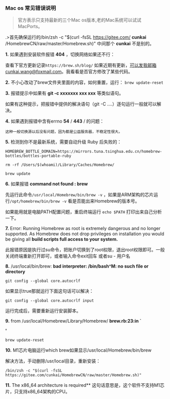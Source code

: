 ### Mac os 常见错误说明

> 官方表示只支持最新的三个Mac os版本,老的Mac系统可以试试MacPorts。
 
.>首先确保运行的/bin/zsh -c "$(curl -fsSL https://gitee.com/ **cunkai** /HomebrewCN/raw/master/Homebrew.sh)" 中间那个 **cunkai** 不是别的。


 **1.** 如果遇到安装软件报错 **404** ，切换网络如果还不行：

查看下官方更新记录` https://brew.sh/blog/ ` 如果近期有更新，可以发我邮箱cunkai.wang@foxmail.com。我看看是否官方修改了某些代码。

**2.** 不小心改动了brew文件夹里面的内容，如何重置，运行：
`brew update-reset`

**3.** 报错提示中如果有  **git -c xxxxxxx xxx xxx**  等类似语句。

  如果有这种提示，把报错中提供的解决语句（git -C ....）逐句运行一般就可以解决。

**4.** 如果遇到报错中含有errno  **54**  /  **443**  / 的问题：

    这种一般切换源以后没有问题，因为都是公益服务器，不稳定性很大。

**5.** 检测到你不是最新系统，需要自动升级 Ruby 后失败的：


```
HOMEBREW_BOTTLE_DOMAIN=https://mirrors.tuna.tsinghua.edu.cn/homebrew-bottles/bottles-portable-ruby

rm -rf /Users/$(whoami)/Library/Caches/Homebrew/

brew update
```

**6.** 如果报错  **command not found : brew** 

先运行此命令`/usr/local/Homebrew/bin/brew -v` ，如果是ARM架构的芯片运行`/opt/homebrew/bin/brew -v` 看是否能出来Homebrew的版本号。

如果能用就是电脑PATH配置问题，重启终端运行 `echo $PATH` 打印出来自己分析一下。

 **7.** Error: Running Homebrew as root is extremely dangerous and no longer supported.
As Homebrew does not drop privileges on installation you would be giving all
 **build scripts full access to your system.** 

此报错原因是执行过su命令，把账户切换到了root权限，退出root权限即可。一般关闭终端重新打开即可，或者输入命令exit回车 或者su - 用户名

 **8.** /usr/local/bin/brew:  **bad interpreter: /bin/bash^M: no such file or directory** 

`git config --global core.autocrlf`

如果显示true那就运行下面这句话可以解决：

`git config --global core.autocrlf input`

运行完成后，需要重新运行安装脚本。

 **9.** from /usr/local/Homebrew/Library/Homebrew/ **brew.rb:23:in `<main>'** 

`brew update-reset`

 **10.** M1芯片电脑运行which brew如果显示/usr/local/Homebrew/bin/brew

解决方法，手动删除/usr/local目录，重新安装：

```
/bin/zsh -c "$(curl -fsSL https://gitee.com/cunkai/HomebrewCN/raw/master/Homebrew.sh)"

```

 **11.** The x86_64 architecture is required**
这句话意思是，这个软件不支持M1芯片，只支持x86_64架构的CPU。